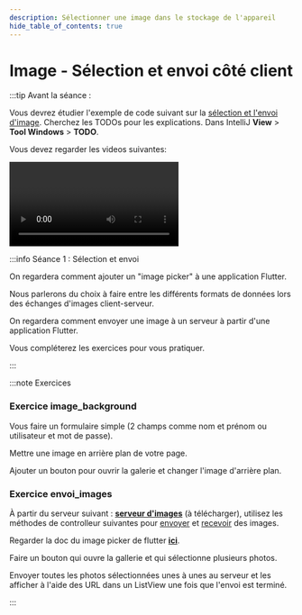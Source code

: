 ```yaml
---
description: Sélectionner une image dans le stockage de l'appareil
hide_table_of_contents: true
---
```


# Image - Sélection et envoi côté client

<Row>

<Column>

:::tip Avant la séance :

Vous devrez étudier l'exemple de code suivant sur la [sélection et l'envoi d'image](https://github.com/departement-info-cem/5N6-mobile-2-Nouveau/tree/main/code/image_envoi). Cherchez les TODOs pour les explications. Dans IntelliJ **View** > **Tool Windows** > **TODO**.

Vous devez regarder les videos suivantes:

<Video url="https://youtu.be/YjpDMzU4V2c" />

<Video url="https://youtu.be/UiWO_aUSRp8" />

:::

</Column>

<Column>

:::info Séance 1 : Sélection et envoi

On regardera comment ajouter un "image picker" à une application Flutter.

Nous parlerons du choix à faire entre les différents formats de données lors des échanges d'images client-serveur.

On regardera comment envoyer une image à un serveur à partir d'une application Flutter.

Vous compléterez les exercices pour vous pratiquer.

:::

</Column>

</Row>

:::note Exercices

### Exercice image_background

Vous faire un formulaire simple (2 champs comme nom et prénom ou utilisateur et mot de passe).

Mettre une image en arrière plan de votre page.

Ajouter un bouton pour ouvrir la galerie et changer l'image d'arrière plan.

### Exercice envoi_images

À partir du serveur suivant : **[serveur d'images](https://github.com/departement-info-cem/Exercices-Mobile)** (à télécharger), utilisez les méthodes de controlleur suivantes pour [envoyer](https://github.com/departement-info-cem/Exercices-Mobile/blob/main/src/main/java/org/depinfo/exercices/exos/controller/ImageController.java#L35-L40) et [recevoir](https://github.com/departement-info-cem/Exercices-Mobile/blob/main/src/main/java/org/depinfo/exercices/exos/controller/ImageController.java#L42-L58) des images.

Regarder la doc du image picker de flutter **[ici](https://pub.dev/packages/image_picker)**.

Faire un bouton qui ouvre la gallerie et qui sélectionne plusieurs photos.

Envoyer toutes les photos sélectionnées unes à unes au serveur et les afficher à l'aide des URL dans un ListView une fois que l'envoi est terminé.

:::
